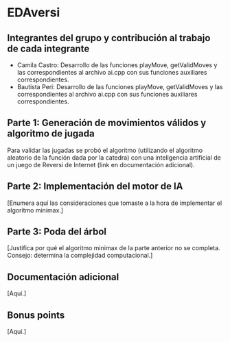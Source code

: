 # EDAversi

## Integrantes del grupo y contribución al trabajo de cada integrante

* Camila Castro: Desarrollo de las funciones playMove, getValidMoves y las correspondientes al archivo ai.cpp con sus funciones auxiliares correspondientes.
* Bautista Peri: Desarrollo de las funciones playMove, getValidMoves y las correspondientes al archivo ai.cpp con sus funciones auxiliares correspondientes.

## Parte 1: Generación de movimientos válidos y algoritmo de jugada

Para validar las jugadas se probó el algoritmo (utilizando el algoritmo aleatorio de la función dada por la catedra) con una inteligencia artificial de un juego de Reversi de Internet (link en documentación adicional).

## Parte 2: Implementación del motor de IA

[Enumera aquí las consideraciones que tomaste a la hora de implementar el algoritmo minimax.]

## Parte 3: Poda del árbol

[Justifica por qué el algoritmo minimax de la parte anterior no se completa. Consejo: determina la complejidad computacional.]

## Documentación adicional

[Aquí.]

## Bonus points

[Aquí.]
